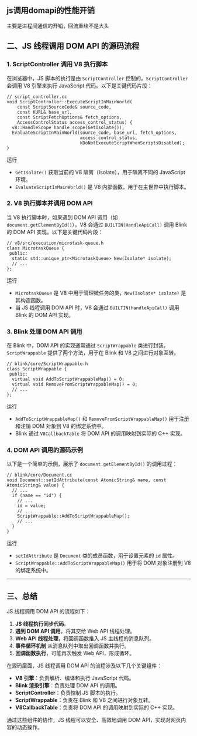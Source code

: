 ## js调用domapi的性能开销



主要是进程间通信的开销，回流重绘不是大头

## 二、JS 线程调用 DOM API 的源码流程

### 1. **ScriptController 调用 V8 执行脚本**

在浏览器中，JS 脚本的执行是由 `ScriptController` 控制的。`ScriptController` 会调用 V8 引擎来执行 JavaScript 代码。以下是关键代码片段：

```
// script_controller.cc
void ScriptController::ExecuteScriptInMainWorld(
    const ScriptSourceCode& source_code,
    const KURL& base_url,
    const ScriptFetchOptions& fetch_options,
    AccessControlStatus access_control_status) {
  v8::HandleScope handle_scope(GetIsolate());
  EvaluateScriptInMainWorld(source_code, base_url, fetch_options,
                            access_control_status,
                            kDoNotExecuteScriptWhenScriptsDisabled);
}
```

运行

- `GetIsolate()` 获取当前的 V8 隔离（Isolate），用于隔离不同的 JavaScript 环境。
- `EvaluateScriptInMainWorld()` 是 V8 内部函数，用于在主世界中执行脚本。

### 2. **V8 执行脚本并调用 DOM API**

当 V8 执行脚本时，如果遇到 DOM API 调用（如 `document.getElementById()`），V8 会通过 `BUILTIN(HandleApiCall)` 调用 Blink 的 DOM API 实现。以下是关键代码片段：

```
// v8/src/execution/microtask-queue.h
class MicrotaskQueue {
 public:
  static std::unique_ptr<MicrotaskQueue> New(Isolate* isolate);
  // ...
};
```

运行

- `MicrotaskQueue` 是 V8 中用于管理微任务的类，`New(Isolate* isolate)` 是其构造函数。
- 当 JS 线程调用 DOM API 时，V8 会通过 `BUILTIN(HandleApiCall)` 调用 Blink 的 DOM API 实现。

### 3. **Blink 处理 DOM API 调用**

在 Blink 中，DOM API 的实现通常通过 `ScriptWrappable` 类进行封装。`ScriptWrappable` 提供了两个方法，用于在 Blink 和 V8 之间进行对象互转。

```
// blink/core/ScriptWrappable.h
class ScriptWrappable {
 public:
  virtual void AddToScriptWrappableMap() = 0;
  virtual void RemoveFromScriptWrappableMap() = 0;
  // ...
};
```

运行

- `AddToScriptWrappableMap()` 和 `RemoveFromScriptWrappableMap()` 用于注册和注销 DOM 对象到 V8 的绑定系统中。
- Blink 通过 `V8CallbackTable` 将 DOM API 的调用映射到实际的 C++ 实现。

### 4. **DOM API 调用的源码示例**

以下是一个简单的示例，展示了 `document.getElementById()` 的调用过程：

```
// blink/core/Document.cc
void Document::setIdAttribute(const AtomicString& name, const AtomicString& value) {
  // ...
  if (name == "id") {
    // ...
    id = value;
    // ...
    ScriptWrappable::AddToScriptWrappableMap();
    // ...
  }
}
```

运行

- `setIdAttribute` 是 `Document` 类的成员函数，用于设置元素的 `id` 属性。
- `ScriptWrappable::AddToScriptWrappableMap()` 用于将 DOM 对象注册到 V8 的绑定系统中。

------

## 三、总结

JS 线程调用 DOM API 的流程如下：

1. **JS 线程执行同步代码**。
2. **遇到 DOM API 调用**，将其交给 Web API 线程处理。
3. **Web API 线程处理**，将回调函数推入 JS 主线程的消息队列。
4. **事件循环机制** 从消息队列中取出回调函数并执行。
5. **回调函数执行**，可能再次触发 Web API，形成循环。

在源码层面，JS 线程调用 DOM API 的流程涉及以下几个关键组件：

- **V8 引擎**：负责解析、编译和执行 JavaScript 代码。
- **Blink 渲染引擎**：负责处理 DOM API 的调用。
- **ScriptController**：负责控制 JS 脚本的执行。
- **ScriptWrappable**：负责在 Blink 和 V8 之间进行对象互转。
- **V8CallbackTable**：负责将 DOM API 的调用映射到实际的 C++ 实现。

通过这些组件的协作，JS 线程可以安全、高效地调用 DOM API，实现对网页内容的动态操作。